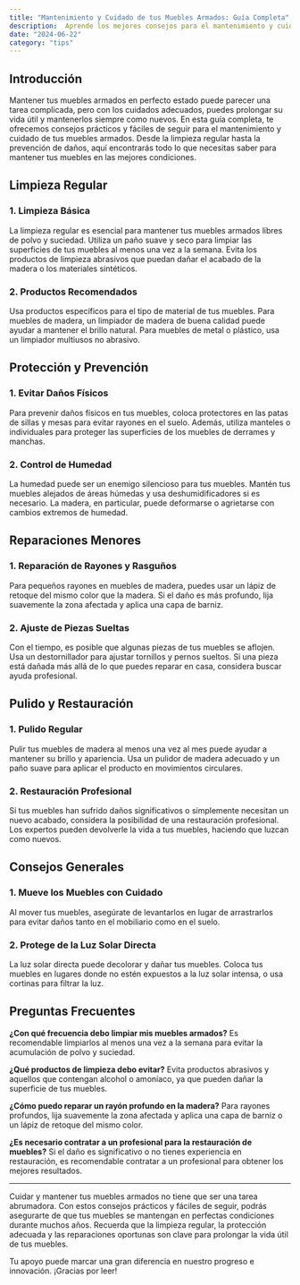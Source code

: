 ```yaml
---
title: "Mantenimiento y Cuidado de tus Muebles Armados: Guía Completa"
description:  Aprende los mejores consejos para el mantenimiento y cuidado de tus muebles armados. Mantén tus muebles en perfecto estado con esta guía práctica y fácil de seguir.
date: "2024-06-22"
category: "tips"
---
```


## Introducción

Mantener tus muebles armados en perfecto estado puede parecer una tarea complicada, pero con los cuidados adecuados, puedes prolongar su vida útil y mantenerlos siempre como nuevos. En esta guía completa, te ofrecemos consejos prácticos y fáciles de seguir para el mantenimiento y cuidado de tus muebles armados. Desde la limpieza regular hasta la prevención de daños, aquí encontrarás todo lo que necesitas saber para mantener tus muebles en las mejores condiciones.

## Limpieza Regular

### 1. Limpieza Básica

La limpieza regular es esencial para mantener tus muebles armados libres de polvo y suciedad. Utiliza un paño suave y seco para limpiar las superficies de tus muebles al menos una vez a la semana. Evita los productos de limpieza abrasivos que puedan dañar el acabado de la madera o los materiales sintéticos.

### 2. Productos Recomendados

Usa productos específicos para el tipo de material de tus muebles. Para muebles de madera, un limpiador de madera de buena calidad puede ayudar a mantener el brillo natural. Para muebles de metal o plástico, usa un limpiador multiusos no abrasivo.

## Protección y Prevención

### 1. Evitar Daños Físicos

Para prevenir daños físicos en tus muebles, coloca protectores en las patas de sillas y mesas para evitar rayones en el suelo. Además, utiliza manteles o individuales para proteger las superficies de los muebles de derrames y manchas.

### 2. Control de Humedad

La humedad puede ser un enemigo silencioso para tus muebles. Mantén tus muebles alejados de áreas húmedas y usa deshumidificadores si es necesario. La madera, en particular, puede deformarse o agrietarse con cambios extremos de humedad.

## Reparaciones Menores

### 1. Reparación de Rayones y Rasguños

Para pequeños rayones en muebles de madera, puedes usar un lápiz de retoque del mismo color que la madera. Si el daño es más profundo, lija suavemente la zona afectada y aplica una capa de barniz.

### 2. Ajuste de Piezas Sueltas

Con el tiempo, es posible que algunas piezas de tus muebles se aflojen. Usa un destornillador para ajustar tornillos y pernos sueltos. Si una pieza está dañada más allá de lo que puedes reparar en casa, considera buscar ayuda profesional.

## Pulido y Restauración

### 1. Pulido Regular

Pulir tus muebles de madera al menos una vez al mes puede ayudar a mantener su brillo y apariencia. Usa un pulidor de madera adecuado y un paño suave para aplicar el producto en movimientos circulares.

### 2. Restauración Profesional

Si tus muebles han sufrido daños significativos o simplemente necesitan un nuevo acabado, considera la posibilidad de una restauración profesional. Los expertos pueden devolverle la vida a tus muebles, haciendo que luzcan como nuevos.

## Consejos Generales

### 1. Mueve los Muebles con Cuidado

Al mover tus muebles, asegúrate de levantarlos en lugar de arrastrarlos para evitar daños tanto en el mobiliario como en el suelo.

### 2. Protege de la Luz Solar Directa

La luz solar directa puede decolorar y dañar tus muebles. Coloca tus muebles en lugares donde no estén expuestos a la luz solar intensa, o usa cortinas para filtrar la luz.

## Preguntas Frecuentes

**¿Con qué frecuencia debo limpiar mis muebles armados?**
Es recomendable limpiarlos al menos una vez a la semana para evitar la acumulación de polvo y suciedad.

**¿Qué productos de limpieza debo evitar?**
Evita productos abrasivos y aquellos que contengan alcohol o amoníaco, ya que pueden dañar la superficie de tus muebles.

**¿Cómo puedo reparar un rayón profundo en la madera?**
Para rayones profundos, lija suavemente la zona afectada y aplica una capa de barniz o un lápiz de retoque del mismo color.

**¿Es necesario contratar a un profesional para la restauración de muebles?**
Si el daño es significativo o no tienes experiencia en restauración, es recomendable contratar a un profesional para obtener los mejores resultados.

---

Cuidar y mantener tus muebles armados no tiene que ser una tarea abrumadora. Con estos consejos prácticos y fáciles de seguir, podrás asegurarte de que tus muebles se mantengan en perfectas condiciones durante muchos años. Recuerda que la limpieza regular, la protección adecuada y las reparaciones oportunas son clave para prolongar la vida útil de tus muebles.

Tu apoyo puede marcar una gran diferencia en nuestro progreso e innovación. ¡Gracias por leer!


